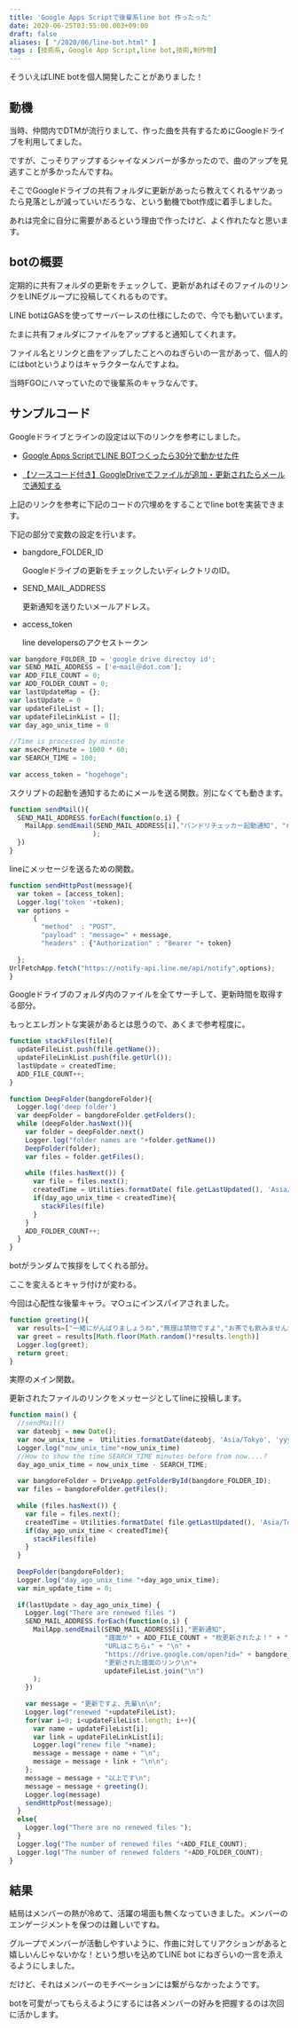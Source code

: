 ```yaml
---
title: 'Google Apps Scriptで後輩系line bot 作ったった'
date: 2020-06-25T03:55:00.003+09:00
draft: false
aliases: [ "/2020/06/line-bot.html" ]
tags : [技術系, Google App Script,line bot,技術,制作物]
---
```



そういえばLINE botを個人開発したことがありました！



## 動機


当時、仲間内でDTMが流行りまして、作った曲を共有するためにGoogleドライブを利用してました。

ですが、こっそりアップするシャイなメンバーが多かったので、曲のアップを見逃すことが多かったんですね。

そこでGoogleドライブの共有フォルダに更新があったら教えてくれるヤツあったら見落としが減っていいだろうな、という動機でbot作成に着手しました。

あれは完全に自分に需要があるという理由で作ったけど、よく作れたなと思います。

## botの概要

定期的に共有フォルダの更新をチェックして、更新があればそのファイルのリンクをLINEグループに投稿してくれるものです。

LINE botはGASを使ってサーバーレスの仕様にしたので、今でも動いています。

たまに共有フォルダにファイルをアップすると通知してくれます。

ファイル名とリンクと曲をアップしたことへのねぎらいの一言があって、個人的にはbotというよりはキャラクターなんですよね。

当時FGOにハマっていたので後輩系のキャラなんです。

## サンプルコード


Googleドライブとラインの設定は以下のリンクを参考にしました。

*   [Google Apps ScriptでLINE BOTつくったら30分で動かせた件](https://qiita.com/hakshu/items/55c2584cf82718f47464)
    
*   [【ソースコード付き】GoogleDriveでファイルが追加・更新されたらメールで通知する](https://boomin.yokohama/archives/797)
    

上記のリンクを参考に下記のコードの穴埋めをすることでline botを実装できます。

下記の部分で変数の設定を行います。

*   bangdore\_FOLDER\_ID
    
    Googleドライブの更新をチェックしたいディレクトリのID。
    

*   SEND\_MAIL\_ADDRESS
    
    更新通知を送りたいメールアドレス。
    
*   access\_token
    
    line developersのアクセストークン
    

```js
var bangdore_FOLDER_ID = 'google drive directoy id';  
var SEND_MAIL_ADDRESS = ['eｰmail＠dot.com'];  
var ADD_FILE_COUNT = 0;  
var ADD_FOLDER_COUNT = 0;  
var lastUpdateMap = {};  
var lastUpdate = 0  
var updateFileList = [];  
var updateFileLinkList = [];  
var day_ago_unix_time = 0  
  
//Time is processed by minute  
var msecPerMinute = 1000 * 60;  
var SEARCH_TIME = 100;  
  
var access_token = "hogehoge";  

```

スクリプトの起動を通知するためにメールを送る関数。別になくても動きます。

```js
function sendMail(){  
  SEND_MAIL_ADDRESS.forEach(function(o,i) {  
    MailApp.sendEmail(SEND_MAIL_ADDRESS[i],"バンドリチェッカー起動通知", "run bandre checker"  
                     );  
  })  
}
```

lineにメッセージを送るための関数。

```js
function sendHttpPost(message){  
  var token = [access_token];  
  Logger.log('token '+token);  
  var options =  
      {  
        "method"  : "POST",  
        "payload" : "message=" + message,  
        "headers" : {"Authorization" : "Bearer "+ token}  
  
  };  
UrlFetchApp.fetch("https://notify-api.line.me/api/notify",options);  
}  

```

Googleドライブのフォルダ内のファイルを全てサーチして、更新時間を取得する部分。

もっとエレガントな実装があるとは思うので、あくまで参考程度に。

```js
function stackFiles(file){  
  updateFileList.push(file.getName());  
  updateFileLinkList.push(file.getUrl());  
  lastUpdate = createdTime;  
  ADD_FILE_COUNT++;  
}  
  
function DeepFolder(bangdoreFolder){  
  Logger.log('deep folder')  
  var deepFolder = bangdoreFolder.getFolders();  
  while (deepFolder.hasNext()){  
    var folder = deepFolder.next()  
    Logger.log("folder names are "+folder.getName())  
    DeepFolder(folder);  
    var files = folder.getFiles();  
  
    while (files.hasNext()) {  
      var file = files.next();  
      createdTime = Utilities.formatDate( file.getLastUpdated(), 'Asia/Tokyo', 'yyyyMMddHHmm');  
      if(day_ago_unix_time < createdTime){  
        stackFiles(file)  
      }  
    }  
    ADD_FOLDER_COUNT++;  
  }  
}
```

botがランダムで挨拶をしてくれる部分。

ここを変えるとキャラ付けが変わる。

今回は心配性な後輩キャラ。マ○ュにインスパイアされました。

```js
function greeting(){  
  var results=["一緒にがんばりましょうね","無理は禁物ですよ","お茶でも飲みませんか？","私はちゃんと分かってますから","食事はきちんと取りましょうね","頑張ってますね","いい加減にしましょうね？"];  
  var greet = results[Math.floor(Math.random()*results.length)]  
  Logger.log(greet);  
  return greet;  
}
```

実際のメイン関数。

更新されたファイルのリンクをメッセージとしてlineに投稿します。

```js
function main() {  
  //sendMail()  
  var dateobj = new Date();  
  var now_unix_time =  Utilities.formatDate(dateobj, 'Asia/Tokyo', 'yyyyMMddHHmm');  
  Logger.log("now_unix_time"+now_unix_time)  
  //How to show the time SEARCH_TIME minutes before from now....?  
  day_ago_unix_time = now_unix_time - SEARCH_TIME;  
  
  var bangdoreFolder = DriveApp.getFolderById(bangdore_FOLDER_ID);  
  var files = bangdoreFolder.getFiles();    
  
  while (files.hasNext()) {  
    var file = files.next();  
    createdTime = Utilities.formatDate( file.getLastUpdated(), 'Asia/Tokyo', 'yyyyMMddHHmm');  
    if(day_ago_unix_time < createdTime){  
      stackFiles(file)  
    }      
  }  
  
  DeepFolder(bangdoreFolder);  
  Logger.log("day_ago_unix_time "+day_ago_unix_time);  
  var min_update_time = 0;  
  
  if(lastUpdate > day_ago_unix_time) {  
    Logger.log("There are renewed files ")  
    SEND_MAIL_ADDRESS.forEach(function(o,i) {  
      MailApp.sendEmail(SEND_MAIL_ADDRESS[i],"更新通知",  
                        "譜面が" + ADD_FILE_COUNT + "枚更新されたよ！" + "\n\n" +  
                        "URLはこちら↓" + "\n" +  
                        "https://drive.google.com/open?id=" + bangdore_FOLDER_ID + "\n\n" +  
                        "更新された譜面のリンク\n"+  
                        updateFileList.join("\n")  
      );  
    })  
  
    var message = "更新ですよ、先輩\n\n";  
    Logger.log("renewed "+updateFileList);  
    for(var i=0; i<updateFileList.length; i++){  
      var name = updateFileList[i];  
      var link = updateFileLinkList[i];  
      Logger.log("renew file "+name);  
      message = message + name + "\n";  
      message = message + link + "\n\n";  
    };  
    message = message + "以上です\n";  
    message = message + greeting();  
    Logger.log(message)  
    sendHttpPost(message);  
  }  
  else{  
    Logger.log("There are no renewed files ");  
  }  
  Logger.log("The number of renewed files "+ADD_FILE_COUNT);  
  Logger.log("The number of renewed folders "+ADD_FOLDER_COUNT);  
}  

```

## 結果


結局はメンバーの熱が冷めて、活躍の場面も無くなっていきました。メンバーのエンゲージメントを保つのは難しいですね。

グループでメンバーが活動しやすいように、作曲に対してリアクションがあると嬉しいんじゃないかな！という想いを込めてLINE bot にねぎらいの一言を添えるようにしました。

だけど、それはメンバーのモチベーションには繋がらなかったようです。

botを可愛がってもらえるようにするには各メンバーの好みを把握するのは次回に活かします。
